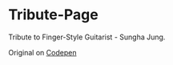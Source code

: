 # Tribute-Page
Tribute to Finger-Style Guitarist - Sungha Jung.

Original on [Codepen](https://codepen.io/vawilliams/pen/qBBxvwX)
